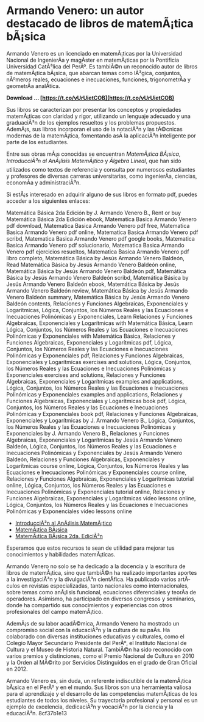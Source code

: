 
 
# Armando Venero: un autor destacado de libros de matemÃ¡tica bÃ¡sica
 
Armando Venero es un licenciado en matemÃ¡ticas por la Universidad Nacional de IngenierÃ­a y magÃ­ster en matemÃ¡ticas por la Pontificia Universidad CatÃ³lica del PerÃº. Es tambiÃ©n un reconocido autor de libros de matemÃ¡tica bÃ¡sica, que abarcan temas como lÃ³gica, conjuntos, nÃºmeros reales, ecuaciones e inecuaciones, funciones, trigonometrÃ­a y geometrÃ­a analÃ­tica.
 
**Download … [https://t.co/vUrUietCOB](https://t.co/vUrUietCOB)**


 
Sus libros se caracterizan por presentar los conceptos y propiedades matemÃ¡ticas con claridad y rigor, utilizando un lenguaje adecuado y una graduaciÃ³n de los ejemplos resueltos y los problemas propuestos. AdemÃ¡s, sus libros incorporan el uso de la notaciÃ³n y las tÃ©cnicas modernas de la matemÃ¡tica, fomentando asÃ­ la aplicaciÃ³n inteligente por parte de los estudiantes.
 
Entre sus obras mÃ¡s conocidas se encuentran *MatemÃ¡tica BÃ¡sica*, *IntroducciÃ³n al AnÃ¡lisis MatemÃ¡tico* y *Ãlgebra Lineal*, que han sido utilizados como textos de referencia y consulta por numerosos estudiantes y profesores de diversas carreras universitarias, como ingenierÃ­a, ciencias, economÃ­a y administraciÃ³n.
 
Si estÃ¡s interesado en adquirir alguno de sus libros en formato pdf, puedes acceder a los siguientes enlaces:
 
Matemática Básica 2da Edición by J. Armando Venero B.,  Rent or buy Matemática Básica 2da Edición ebook,  Matematica Basica Armando Venero pdf download,  Matematica Basica Armando Venero pdf free,  Matematica Basica Armando Venero pdf online,  Matematica Basica Armando Venero pdf scribd,  Matematica Basica Armando Venero pdf google books,  Matematica Basica Armando Venero pdf solucionario,  Matematica Basica Armando Venero pdf ejercicios resueltos,  Matematica Basica Armando Venero pdf libro completo,  Matemática Básica by Jesús Armando Venero Baldeón,  Read Matemática Básica by Jesús Armando Venero Baldeón online,  Matemática Básica by Jesús Armando Venero Baldeón pdf,  Matemática Básica by Jesús Armando Venero Baldeón scribd,  Matemática Básica by Jesús Armando Venero Baldeón ebook,  Matemática Básica by Jesús Armando Venero Baldeón review,  Matemática Básica by Jesús Armando Venero Baldeón summary,  Matemática Básica by Jesús Armando Venero Baldeón contents,  Relaciones y Funciones Algebraicas, Exponenciales y Logarítmicas,  Lógica, Conjuntos, los Números Reales y las Ecuaciones e Inecuaciones Polinómicas y Exponenciales,  Learn Relaciones y Funciones Algebraicas, Exponenciales y Logarítmicas with Matemática Básica,  Learn Lógica, Conjuntos, los Números Reales y las Ecuaciones e Inecuaciones Polinómicas y Exponenciales with Matemática Básica,  Relaciones y Funciones Algebraicas, Exponenciales y Logarítmicas pdf,  Lógica, Conjuntos, los Números Reales y las Ecuaciones e Inecuaciones Polinómicas y Exponenciales pdf,  Relaciones y Funciones Algebraicas, Exponenciales y Logarítmicas exercises and solutions,  Lógica, Conjuntos, los Números Reales y las Ecuaciones e Inecuaciones Polinómicas y Exponenciales exercises and solutions,  Relaciones y Funciones Algebraicas, Exponenciales y Logarítmicas examples and applications,  Lógica, Conjuntos, los Números Reales y las Ecuaciones e Inecuaciones Polinómicas y Exponenciales examples and applications,  Relaciones y Funciones Algebraicas, Exponenciales y Logarítmicas book pdf,  Lógica, Conjuntos, los Números Reales y las Ecuaciones e Inecuaciones Polinómicas y Exponenciales book pdf,  Relaciones y Funciones Algebraicas, Exponenciales y Logarítmicas by J. Armando Venero B.,  Lógica, Conjuntos, los Números Reales y las Ecuaciones e Inecuaciones Polinómicas y Exponenciales by J. Armando Venero B.,  Relaciones y Funciones Algebraicas, Exponenciales y Logarítmicas by Jesús Armando Venero Baldeón,  Lógica, Conjuntos, los Números Reales y las Ecuaciones e Inecuaciones Polinómicas y Exponenciales by Jesús Armando Venero Baldeón,  Relaciones y Funciones Algebraicas, Exponenciales y Logarítmicas course online,  Lógica, Conjuntos, los Números Reales y las Ecuaciones e Inecuaciones Polinómicas y Exponenciales course online,  Relaciones y Funciones Algebraicas, Exponenciales y Logarítmicas tutorial online,  Lógica, Conjuntos, los Números Reales y las Ecuaciones e Inecuaciones Polinómicas y Exponenciales tutorial online,  Relaciones y Funciones Algebraicas, Exponenciales y Logarítmicas video lessons online,  Lógica, Conjuntos, los Números Reales y las Ecuaciones e Inecuaciones Polinómicas y Exponenciales video lessons online
 
- [IntroducciÃ³n al AnÃ¡lisis MatemÃ¡tico](https://docs.google.com/file/d/0By5tjP3EPYUMdEdpcXRWckdYY0k/edit)
- [MatemÃ¡tica BÃ¡sica](https://idoc.pub/documents/matematica-basica-armando-veneropdf-ylyx2xw80vnm)
- [MatemÃ¡tica BÃ¡sica 2da. EdiciÃ³n](https://books.google.com/books/about/Matem%C3%A1tica_B%C3%A1sica_2da_Edici%C3%B3n.html?id=1dOEDwAAQBAJ)

Esperamos que estos recursos te sean de utilidad para mejorar tus conocimientos y habilidades matemÃ¡ticas.
  
Armando Venero no solo se ha dedicado a la docencia y la escritura de libros de matemÃ¡tica, sino que tambiÃ©n ha realizado importantes aportes a la investigaciÃ³n y la divulgaciÃ³n cientÃ­fica. Ha publicado varios artÃ­culos en revistas especializadas, tanto nacionales como internacionales, sobre temas como anÃ¡lisis funcional, ecuaciones diferenciales y teorÃ­a de operadores. Asimismo, ha participado en diversos congresos y seminarios, donde ha compartido sus conocimientos y experiencias con otros profesionales del campo matemÃ¡tico.
 
AdemÃ¡s de su labor acadÃ©mica, Armando Venero ha mostrado un compromiso social con la educaciÃ³n y la cultura de su paÃ­s. Ha colaborado con diversas instituciones educativas y culturales, como el Colegio Mayor Secundario Presidente del PerÃº, el Instituto Nacional de Cultura y el Museo de Historia Natural. TambiÃ©n ha sido reconocido con varios premios y distinciones, como el Premio Nacional de Cultura en 2010 y la Orden al MÃ©rito por Servicios Distinguidos en el grado de Gran Oficial en 2012.
 
Armando Venero es, sin duda, un referente indiscutible de la matemÃ¡tica bÃ¡sica en el PerÃº y en el mundo. Sus libros son una herramienta valiosa para el aprendizaje y el desarrollo de las competencias matemÃ¡ticas de los estudiantes de todos los niveles. Su trayectoria profesional y personal es un ejemplo de excelencia, dedicaciÃ³n y vocaciÃ³n por la ciencia y la educaciÃ³n.
 8cf37b1e13
 
